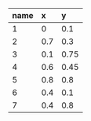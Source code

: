 |name|x|y|
|:----|:----|:----|
|1|0|0.1|
|2|0.7|0.3|
|3|0.1|0.75|
|4|0.6|0.45|
|5|0.8|0.8|
|6|0.4|0.1|
|7|0.4|0.8|